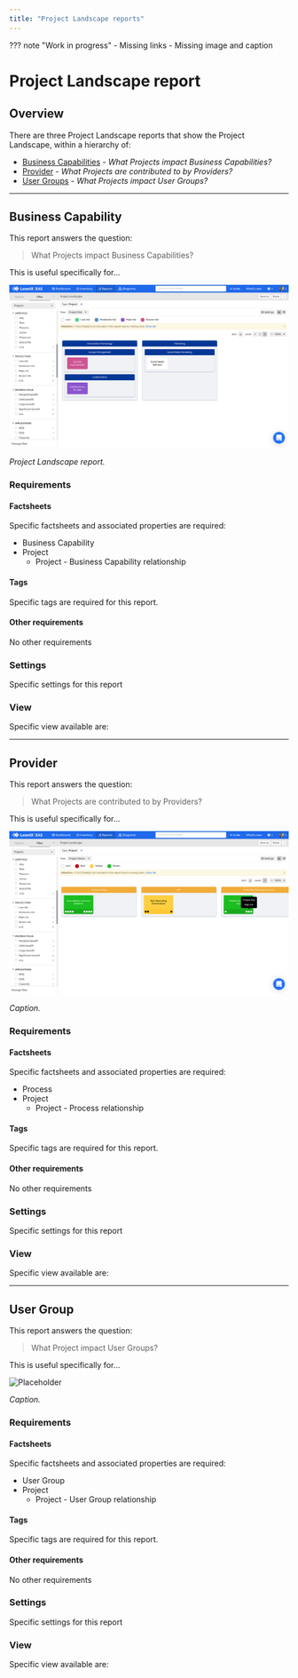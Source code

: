 ```yaml
---
title: "Project Landscape reports"
---
```


??? note "Work in progress"
    - Missing links
    - Missing image and caption

# Project Landscape report

## Overview

There are three Project Landscape reports that show the Project Landscape, within a hierarchy of:

- [Business Capabilities](#business-capability) - *What Projects impact Business Capabilities?*
- [Provider](#provider) - *What Projects are contributed to by Providers?*
- [User Groups](#user-group) - *What Projects impact User Groups?*

--- 

## Business Capability

This report answers the question:

>What Projects impact  Business Capabilities?

This is useful specifically for... 

![Project Landscape report](../assets/images/project-landscape-bc.png)  

*Project Landscape report.*

### Requirements

#### Factsheets

Specific factsheets and associated properties are required:

- Business Capability 
- Project
    - Project - Business Capability relationship
    
#### Tags 

Specific tags are required for this report.

#### Other requirements

No other requirements

### Settings

Specific settings for this report 

### View

Specific view available are: 


--- 

## Provider

This report answers the question:

>What Projects are contributed to by Providers?

This is useful specifically for... 

![Project Landscape report](../assets/images/project-landscape-provider.png)  

*Caption.*

### Requirements

#### Factsheets

Specific factsheets and associated properties are required:

- Process 
- Project
    - Project - Process relationship
    
#### Tags 

Specific tags are required for this report.

#### Other requirements

No other requirements

### Settings

Specific settings for this report 

### View

Specific view available are: 



--- 

## User Group 

This report answers the question:

>What Project impact User Groups?

This is useful specifically for... 

![Placeholder](https://dummyimage.com/800x450/eee/aaa)  

*Caption.*

### Requirements

#### Factsheets

Specific factsheets and associated properties are required:

- User Group 
- Project
    - Project - User Group relationship

#### Tags 

Specific tags are required for this report.

#### Other requirements

No other requirements

### Settings

Specific settings for this report 

### View

Specific view available are: 

